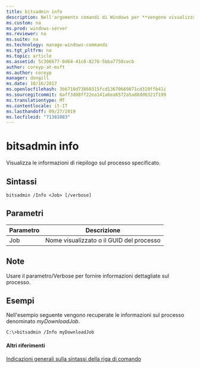 ```yaml
---
title: bitsadmin info
description: Nell'argomento comandi di Windows per **vengono visualizzate le informazioni di riepilogo sul processo specificato.** -Bitsadmin informazioni
ms.custom: na
ms.prod: windows-server
ms.reviewer: na
ms.suite: na
ms.technology: manage-windows-commands
ms.tgt_pltfrm: na
ms.topic: article
ms.assetid: 5c306677-0d64-41c0-8276-5bba7750cecb
author: coreyp-at-msft
ms.author: coreyp
manager: dongill
ms.date: 10/16/2017
ms.openlocfilehash: 3b6710d73860315fcd13670669871cd310ffb41c
ms.sourcegitcommit: 6aff3d88ff22ea141a6ea6572a5ad8dd6321f199
ms.translationtype: MT
ms.contentlocale: it-IT
ms.lasthandoff: 09/27/2019
ms.locfileid: "71381083"
---
```

# <a name="bitsadmin-info"></a>bitsadmin info



Visualizza le informazioni di riepilogo sul processo specificato.

## <a name="syntax"></a>Sintassi

```
bitsadmin /Info <Job> [/verbose]
```

## <a name="parameters"></a>Parametri

|Parametro|Descrizione|
|---------|-----------|
|Job|Nome visualizzato o il GUID del processo|

## <a name="remarks"></a>Note

Usare il parametro/Verbose per fornire informazioni dettagliate sul processo.

## <a name="BKMK_examples"></a>Esempi

Nell'esempio seguente vengono recuperate le informazioni sul processo denominato *myDownloadJob*.
```
C:\>bitsadmin /Info myDownloadJob
```

#### <a name="additional-references"></a>Altri riferimenti

[Indicazioni generali sulla sintassi della riga di comando](command-line-syntax-key.md)